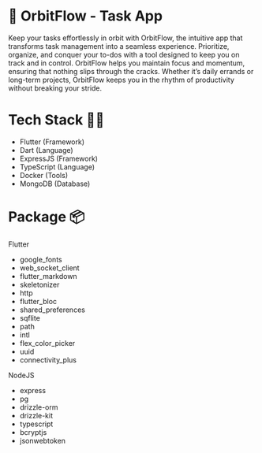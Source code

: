 # 📒 OrbitFlow - Task App

Keep your tasks effortlessly in orbit with OrbitFlow, the intuitive app that transforms task management into a seamless experience. Prioritize, organize, and conquer your to-dos with a tool designed to keep you on track and in control. OrbitFlow helps you maintain focus and momentum, ensuring that nothing slips through the cracks. Whether it’s daily errands or long-term projects, OrbitFlow keeps you in the rhythm of productivity without breaking your stride.

# Tech Stack **👩‍💻**

- Flutter (Framework)
- Dart (Language)
- ExpressJS (Framework)
- TypeScript (Language)
- Docker (Tools)
- MongoDB (Database)

# Package 📦

Flutter

- google_fonts
- web_socket_client
- flutter_markdown
- skeletonizer
- http
- flutter_bloc
- shared_preferences
- sqflite
- path
- intl
- flex_color_picker
- uuid
- connectivity_plus

NodeJS

- express
- pg
- drizzle-orm
- drizzle-kit
- typescript
- bcryptjs
- jsonwebtoken
